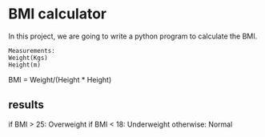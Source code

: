 # BMI calculator

In this project, we are going to write a python program to calculate the BMI.

	Measurements:
	Weight(Kgs)
	Height(m)

BMI = Weight/(Height * Height)

## results

if BMI > 25: Overweight
if BMI < 18: Underweight
otherwise: Normal
